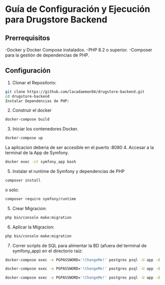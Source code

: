# Guía de Configuración y Ejecución para Drugstore Backend
## Prerrequisitos
-Docker y Docker Compose instalados.
-PHP 8.2 o superior.
-Composer para la gestión de dependencias de PHP.

## Configuración
1. Clonar el Repositorio:
```bash
git clone https://github.com/lacadaemon94/drugstore-backend.git
cd drugstore-backend
Instalar Dependencias de PHP:
```
2. Construir el docker
```bash
docker-compose build
```
3. Iniciar los contenedores Docker.
```bash
docker-compose up
```
La aplicacion deberia de ser accesible en el puerto :8080
4. Accesar a la terminal de la App de Symfony.
```bash
docker exec -it symfony_app bash
```
5. Instalar el runtime de Symfony y dependencias de PHP
```bash
composer install
``` 
o solo:
```bash
composer require symfony/runtime
```
5. Crear Migracion:
```bash
php bin/console make:migration
``` 
6. Aplicar la Migracion:
```bash
php bin/console make:migration
``` 
7. Correr scripts de SQL para alimentar la BD (afuera del terminal de symfony_app) en el directorio raiz:
```bash
docker-compose exec -e PGPASSWORD='!ChangeMe!' postgres psql -U app -d app -f /var/www/sql_scripts/01_producto.sql
``` 
```bash
docker-compose exec -e PGPASSWORD='!ChangeMe!' postgres psql -U app -d app -f /var/www/sql_scripts/02_tipo.sql
``` 
```bash
docker-compose exec -e PGPASSWORD='!ChangeMe!' postgres psql -U app -d app -f /var/www/sql_scripts/03_inventario.sql
``` 
